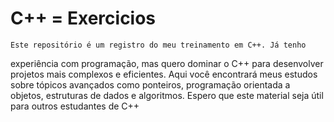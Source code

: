 # C++ = Exercicios

    Este repositório é um registro do meu treinamento em C++. Já tenho
experiência com programação, mas quero dominar o C++ para desenvolver projetos mais complexos e eficientes. Aqui você
encontrará meus estudos sobre tópicos avançados como ponteiros, programação orientada a objetos,
estruturas de dados e algoritmos. Espero que este material seja útil para outros estudantes de C++

